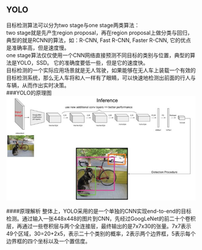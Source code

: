 ## YOLO
目标检测算法可以分为two stage与one stage两类算法：  
two stage就是先产生region proposal，再在region proposal上做分类与回归，典型的就是RCNN的算法，如：R-CNN, Fast R-CNN, Faster R-CNN, 它的优点是准确率高，但是速度慢。   
one stage算法仅仅使用一个CNN网络直接预测不同目标的类别与位置，典型的算法是YOLO，SSD。 它的准确度要低一些，但是它的速度快。   
目标检测的一个实际应用场景就是无人驾驶，如果能够在无人车上装载一个有效的目标检测系统，那么无人车将和人一样有了眼睛，可以快速地检测出前面的行人与车辆，从而作出实时决策。    
###YOLO的原理图
![](/assets/YOLO_Principle.png)  

####原理解析
整体上，YOLO采用的是一个单独的CNN实现end-to-end的目标检测。通过输入一张448x448的图片到CNN，先经过GoogLeNet的前二十个卷积层，再通过一些卷积层与两个全连接层，最终输出的是7x7x30的张量。7x7表示49个区域，30=20+2x5，表示二十个类别的概率，2表示两个边界框，5表示每个边界框的四个坐标以及一个置信度。  





